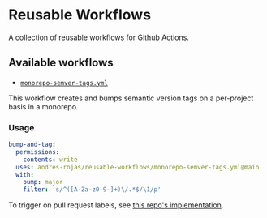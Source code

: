 # Reusable Workflows

A collection of reusable workflows for Github Actions.

## Available workflows

- [`monorepo-semver-tags.yml`](./monorepo-semver-tags.yml)

This workflow creates and bumps semantic version tags on a per-project basis in a monorepo.

### Usage

```yaml
bump-and-tag:
  permissions:
    contents: write
  uses: andres-rojas/reusable-workflows/monorepo-semver-tags.yml@main
  with:
    bump: major
    filter: 's/^([A-Za-z0-9-]+)\/.*$/\1/p'
```

To trigger on pull request labels, see [this repo's implementation](./.github/workflows/bump-and-tag.yml).
